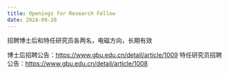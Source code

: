 ```yaml
---
title: Openings for Research Fellow
date: 2024-09-20
---
```


招聘博士后和特任研究员各两名，电磁方向，长期有效

<!--more-->
博士后招聘公告：https://www.gbu.edu.cn/detail/article/1009
特任研究员招聘公告：https://www.gbu.edu.cn/detail/article/1008

